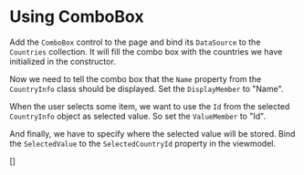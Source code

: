 ﻿Using ComboBox
==============
Add the `ComboBox` control to the page and bind its `DataSource` to the `Countries` collection. It will fill the combo box with the countries we have initialized in the constructor.

Now we need to tell the combo box that the `Name` property from the `CountryInfo` class should be displayed. Set the `DisplayMember` to "Name".

When the user selects some item, we want to use the `Id` from the selected `CountryInfo` object as selected value. So set the `ValueMember` to "Id".

And finally, we have to specify where the selected value will be stored. Bind the `SelectedValue` to the `SelectedCountryId` property in the viewmodel.

[<DothtmlExercise Initial="samples/CustomerDetailView_Stage7.dothtml"
        Final="samples/CustomerDetailView_Stage8.dothtml"
        DisplayName="CustomerDetailView.dothtml"
        ValidatorId="Lesson3Step11Validator" />]